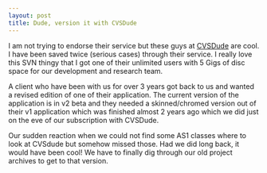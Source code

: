 ```yaml
---
layout: post
title: Dude, version it with CVSDude
---
```


I am not trying to endorse their service but these guys at [CVSDude](http://www.cvsdude.org/) are cool. I have been saved twice (serious cases) through their service. I really love this SVN thingy that I got one of their unlimited users with 5 Gigs of disc space for our development and research team.

A client who have been with us for over 3 years got back to us and wanted a revised edition of one of their application. The current version of the application is in v2 beta and they needed a skinned/chromed version out of their v1 application which was finished almost 2 years ago which we did just on the eve of our subscription with CVSDude.

Our sudden reaction when we could not find some AS1 classes where to look at CVSdude but somehow missed those. Had we did long back, it would have been cool! We have to finally dig through our old project archives to get to that version.